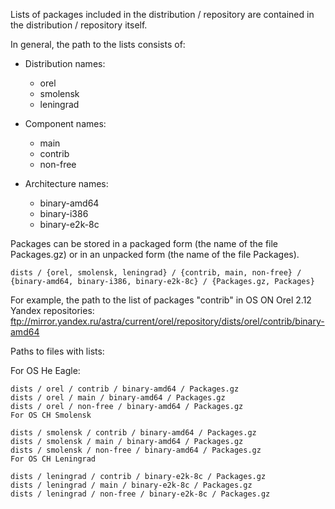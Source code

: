 Lists of packages included in the distribution / repository are contained in the distribution / repository itself.

In general, the path to the lists consists of:

* Distribution names:

  * orel
  * smolensk
  * leningrad

* Component names:

  * main
  * contrib
  * non-free

* Architecture names:

  * binary-amd64
  * binary-i386
  * binary-e2k-8c

Packages can be stored in a packaged form (the name of the file Packages.gz) or in an unpacked form (the name of the file Packages).

``` dists / {orel, smolensk, leningrad} / {contrib, main, non-free} / {binary-amd64, binary-i386, binary-e2k-8c} / {Packages.gz, Packages} ```

For example, the path to the list of packages "contrib" in OS ON Orel 2.12 Yandex repositories: ftp://mirror.yandex.ru/astra/current/orel/repository/dists/orel/contrib/binary-amd64

Paths to files with lists:

For OS He Eagle:

    dists / orel / contrib / binary-amd64 / Packages.gz
    dists / orel / main / binary-amd64 / Packages.gz
    dists / orel / non-free / binary-amd64 / Packages.gz
    For OS CH Smolensk

    dists / smolensk / contrib / binary-amd64 / Packages.gz
    dists / smolensk / main / binary-amd64 / Packages.gz
    dists / smolensk / non-free / binary-amd64 / Packages.gz
    For OS CH Leningrad

    dists / leningrad / contrib / binary-e2k-8c / Packages.gz
    dists / leningrad / main / binary-e2k-8c / Packages.gz
    dists / leningrad / non-free / binary-e2k-8c / Packages.gz
